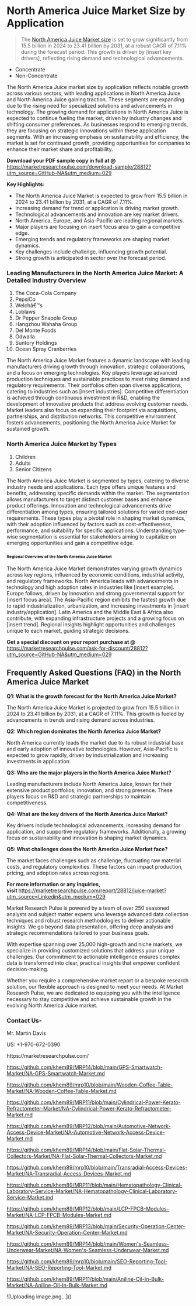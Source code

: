 <h1>North America Juice Market&nbsp;Size by Application</h1><blockquote><p>The <a href="https://marketresearchpulse.com/download-sample/28812?utm_source=GitHub-NA&amp;utm_medium=029">North America Juice Market size</a> is set to grow significantly from 15.5 billion in 2024 to 23.41 billion by 2031, at a robust CAGR of 7.11% during the forecast period. This growth is driven by [insert key drivers], reflecting rising demand and technological advancements.</p></blockquote><ul><li>Concentrate<li> Non-Concentrate</li></ul><p>The North America Juice market size by application reflects notable growth across various sectors, with leading applications in North America Juice and North America Juice gaining traction. These segments are expanding due to the rising need for specialized solutions and advancements in technology. The growing demand for applications in North America Juice is expected to continue fueling the market, driven by industry changes and shifting consumer preferences. As businesses respond to emerging trends, they are focusing on strategic innovations within these application segments. With an increasing emphasis on sustainability and efficiency, the market is set for continued growth, providing opportunities for companies to enhance their market share and profitability.</p><p><strong>Download your PDF sample copy in full at @ </strong><a href="https://marketresearchpulse.com/download-sample/28812?utm_source=GitHub-NA&amp;utm_medium=029">https://marketresearchpulse.com/download-sample/28812?utm_source=GitHub-NA&amp;utm_medium=029</a></p><p><strong>Key Highlights: </strong></p><ul><li>The North America Juice Market is expected to grow from 15.5 billion in 2024 to 23.41 billion by 2031, at a CAGR of 7.11%.</li><li>Increasing demand for trend or application is driving market growth.</li><li>Technological advancements and innovation are key market drivers.</li><li>North America, Europe, and Asia-Pacific are leading regional markets.</li><li>Major players are focusing on insert focus area to gain a competitive edge.</li><li>Emerging trends and regulatory frameworks are shaping market dynamics.</li><li>Key challenges include challenge, influencing growth potential.</li><li>Strong growth is anticipated in sector over the forecast period.</li></ul><h3>Leading Manufacturers in the North America Juice Market: A Detailed Industry Overview</h3><ol><li>The Coca-Cola Company</li><li>PepsiCo</li><li>Welchâ€™s</li><li>Loblaws</li><li>Dr Pepper Snapple Group</li><li>Hangzhou Wahaha Group</li><li>Del Monte Foods</li><li>Odwalla</li><li>Suntory Holdings</li><li>Ocean Spray Cranberries</li></ol><div class="flex max-w-full flex-col flex-grow"><div class="min-h-8 text-message flex w-full flex-col items-end gap-2 whitespace-normal break-words [.text-message+&amp;]:mt-5" dir="auto" data-message-author-role="assistant" data-message-id="fd8432e4-4910-450d-b182-61b7bfb0a01f" data-message-model-slug="gpt-4o"><div class="flex w-full flex-col gap-1 empty:hidden first:pt-[3px]"><div class="markdown prose w-full break-words dark:prose-invert light"><p>The North America Juice Market features a dynamic landscape with leading manufacturers driving growth through innovation, strategic collaborations, and a focus on emerging technologies. Key players leverage advanced production techniques and sustainable practices to meet rising demand and regulatory requirements. Their portfolios often span diverse applications, catering to industries such as [insert industries]. Competitive differentiation is achieved through continuous investment in R&amp;D, enabling the development of innovative products that address evolving customer needs. Market leaders also focus on expanding their footprint via acquisitions, partnerships, and distribution networks. This competitive environment fosters advancements, positioning the North America Juice Market for sustained growth.</p></div></div></div></div><h3>North America Juice Market by Types</h3><ol><li>Children<li> Adults<li> Senior Citizens</li></ol><div class="flex max-w-full flex-col flex-grow"><div class="min-h-8 text-message flex w-full flex-col items-end gap-2 whitespace-normal break-words [.text-message+&amp;]:mt-5" dir="auto" data-message-author-role="assistant" data-message-id="084470be-0bb7-4664-bddf-5156b4f41249" data-message-model-slug="gpt-4o-mini"><div class="flex w-full flex-col gap-1 empty:hidden first:pt-[3px]"><div class="markdown prose w-full break-words dark:prose-invert light"><p>The North America Juice Market is segmented by types, catering to diverse industry needs and applications. Each type offers unique features and benefits, addressing specific demands within the market. The segmentation allows manufacturers to target distinct customer bases and enhance product offerings. Innovation and technological advancements drive differentiation among types, ensuring tailored solutions for varied end-user requirements. These types play a pivotal role in shaping market dynamics, with their adoption influenced by factors such as cost-effectiveness, performance, and suitability for specific applications. Understanding type-wise segmentation is essential for stakeholders aiming to capitalize on emerging opportunities and gain a competitive edge.</p></div></div></div></div><h3><span style="font-size: 11px;">Regional Overview of the North America Juice Market</span></h3><div class="flex max-w-full flex-col flex-grow"><div class="min-h-8 text-message flex w-full flex-col items-end gap-2 whitespace-normal break-words [.text-message+&amp;]:mt-5" dir="auto" data-message-author-role="assistant" data-message-id="e9038762-ce64-4e30-91c9-9bd413514231" data-message-model-slug="gpt-4o-mini"><div class="flex w-full flex-col gap-1 empty:hidden first:pt-[3px]"><div class="markdown prose w-full break-words dark:prose-invert light"><p>The North America Juice Market demonstrates varying growth dynamics across key regions, influenced by economic conditions, industrial activity, and regulatory frameworks. North America leads with advancements in technology and high adoption rates in industries like [insert example]. Europe follows, driven by innovation and strong governmental support for [insert focus area]. The Asia-Pacific region exhibits the fastest growth due to rapid industrialization, urbanization, and increasing investments in [insert industry/application]. Latin America and the Middle East &amp; Africa also contribute, with expanding infrastructure projects and a growing focus on [insert trend]. Regional insights highlight opportunities and challenges unique to each market, guiding strategic decisions.</p></div></div></div></div><p><strong>Get a special discount on your report purchase at @ </strong><a href="https://marketresearchpulse.com/ask-for-discount/28812?utm_source=GitHub-NA&amp;utm_medium=029">https://marketresearchpulse.com/ask-for-discount/28812?utm_source=GitHub-NA&amp;utm_medium=029</a></p><h2>Frequently Asked Questions (FAQ) in the North America Juice Market</h2><p><strong>Q1: What is the growth forecast for the North America Juice Market?</strong></p><p>The North America Juice Market is projected to grow from 15.5 billion in 2024 to 23.41 billion by 2031, at a CAGR of 7.11%. This growth is fueled by advancements in trends and rising demand across industries.</p><p><strong>Q2: Which region dominates the North America Juice Market?</strong></p><p>North America currently leads the market due to its robust industrial base and early adoption of innovative technologies. However, Asia-Pacific is expected to grow rapidly, driven by industrialization and increasing investments in application.</p><p><strong>Q3: Who are the major players in the North America Juice Market?</strong></p><p>Leading manufacturers include North America Juice, known for their extensive product portfolios, innovation, and strong presence. These players focus on R&amp;D and strategic partnerships to maintain competitiveness.</p><p><strong>Q4: What are the key drivers of the North America Juice Market?</strong></p><p>Key drivers include technological advancements, increasing demand for application, and supportive regulatory frameworks. Additionally, a growing focus on sustainability and innovation is shaping market dynamics.</p><p><strong>Q5: What challenges does the North America Juice Market face?</strong></p><p>The market faces challenges such as challenge, fluctuating raw material costs, and regulatory complexities. These factors can impact production, pricing, and adoption rates across regions.</p><p><strong>For more information or any inquiries, visit&nbsp;</strong><a href="https://marketresearchpulse.com/report/28812/juice-market?utm_source=Linkedin&utm_medium=029">https://marketresearchpulse.com/report/28812/juice-market?utm_source=Linkedin&utm_medium=029</a></p><p>Market Research Pulse is powered by a team of over 250 seasoned analysts and subject matter experts who leverage advanced data collection techniques and robust research methodologies to deliver actionable insights. We go beyond data presentation, offering deep analysis and strategic recommendations tailored to your business goals.</p><p>With expertise spanning over 25,000 high-growth and niche markets, we specialize in providing customized solutions that address your unique challenges. Our commitment to actionable intelligence ensures complex data is transformed into clear, practical insights that empower confident decision-making.</p><p>Whether you require a comprehensive market report or a bespoke research solution, our flexible approach is designed to meet your needs. At Market Research Pulse, we are dedicated to equipping you with the intelligence necessary to stay competitive and achieve sustainable growth in the evolving North America Juice market.</p><h3><strong>Contact Us-</strong></h3><p>Mr. Martin Davis</p><p>US: +1-970-672-0390</p><p>https://marketresearchpulse.com/</p><p><a href="https://github.com/khem89/MRP14/blob/main/GPS-Smartwatch-Market/NA-GPS-Smartwatch-Market.md">https://github.com/khem89/MRP14/blob/main/GPS-Smartwatch-Market/NA-GPS-Smartwatch-Market.md</a></p><p><a href="https://github.com/khem89/mrp10/blob/main/Wooden-Coffee-Table-Market/NA-Wooden-Coffee-Table-Market.md">https://github.com/khem89/mrp10/blob/main/Wooden-Coffee-Table-Market/NA-Wooden-Coffee-Table-Market.md</a></p><p><a href="https://github.com/khem89/MRP11/blob/main/Cylindrical-Power-Kerato-Refractometer-Market/NA-Cylindrical-Power-Kerato-Refractometer-Market.md">https://github.com/khem89/MRP11/blob/main/Cylindrical-Power-Kerato-Refractometer-Market/NA-Cylindrical-Power-Kerato-Refractometer-Market.md</a></p><p><a href="https://github.com/khem89/MRP12/blob/main/Automotive-Network-Access-Device-Market/NA-Automotive-Network-Access-Device-Market.md">https://github.com/khem89/MRP12/blob/main/Automotive-Network-Access-Device-Market/NA-Automotive-Network-Access-Device-Market.md</a></p><p><a href="https://github.com/khem89/MRP14/blob/main/Flat-Solar-Thermal-Collectors-Market/NA-Flat-Solar-Thermal-Collectors-Market.md">https://github.com/khem89/MRP14/blob/main/Flat-Solar-Thermal-Collectors-Market/NA-Flat-Solar-Thermal-Collectors-Market.md</a></p><p><a href="https://github.com/khem89/mrp10/blob/main/Transradial-Access-Devices-Market/NA-Transradial-Access-Devices-Market.md">https://github.com/khem89/mrp10/blob/main/Transradial-Access-Devices-Market/NA-Transradial-Access-Devices-Market.md</a></p><p><a href="https://github.com/khem89/MRP11/blob/main/Hematopathology-Clinical-Laboratory-Service-Market/NA-Hematopathology-Clinical-Laboratory-Service-Market.md">https://github.com/khem89/MRP11/blob/main/Hematopathology-Clinical-Laboratory-Service-Market/NA-Hematopathology-Clinical-Laboratory-Service-Market.md</a></p><p><a href="https://github.com/khem89/MRP12/blob/main/LCP-FPCB-Modules-Market/NA-LCP-FPCB-Modules-Market.md">https://github.com/khem89/MRP12/blob/main/LCP-FPCB-Modules-Market/NA-LCP-FPCB-Modules-Market.md</a></p><p><a href="https://github.com/khem89/MRP13/blob/main/Security-Operation-Center-Market/NA-Security-Operation-Center-Market.md">https://github.com/khem89/MRP13/blob/main/Security-Operation-Center-Market/NA-Security-Operation-Center-Market.md</a></p><p><a href="https://github.com/khem89/MRP14/blob/main/Women's-Seamless-Underwear-Market/NA-Women's-Seamless-Underwear-Market.md">https://github.com/khem89/MRP14/blob/main/Women's-Seamless-Underwear-Market/NA-Women's-Seamless-Underwear-Market.md</a></p><p><a href="https://github.com/khem89/mrp10/blob/main/SEO-Reporting-Tool-Market/NA-SEO-Reporting-Tool-Market.md">https://github.com/khem89/mrp10/blob/main/SEO-Reporting-Tool-Market/NA-SEO-Reporting-Tool-Market.md</a></p><p><a href="https://github.com/khem89/MRP11/blob/main/Aniline-Oil-In-Bulk-Market/NA-Aniline-Oil-In-Bulk-Market.md">https://github.com/khem89/MRP11/blob/main/Aniline-Oil-In-Bulk-Market/NA-Aniline-Oil-In-Bulk-Market.md</a></p>
![Uploading image.png…]()
